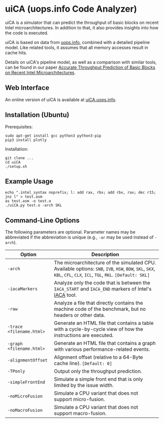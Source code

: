 # uiCA (uops.info Code Analyzer)

uiCA is a simulator that can predict the throughput of basic blocks on recent Intel microarchitectures.
In addition to that, it also provides insights into how the code is executed.

uiCA is based on data from [uops.info](https://www.uops.info), combined with a detailed pipeline model.
Like related tools, it assumes that all memory accesses result in cache hits.

Details on uiCA's pipeline model, as well as a comparison with similar tools, can be found in our paper [Accurate Throughput Prediction of Basic Blocks on Recent Intel Microarchitectures](https://arxiv.org/pdf/2107.14210.pdf).

## Web Interface

An online version of uiCA is available at [uiCA.uops.info](https://uiCA.uops.info).

## Installation (Ubuntu)

Prerequisites:

    sudo apt-get install gcc python3 python3-pip
    pip3 install plotly

Installation:

    git clone ...
    cd uiCA
    ./setup.sh


## Example Usage

	echo ".intel_syntax noprefix; l: add rax, rbx; add rbx, rax; dec r15; jnz l" > test.asm
    as test.asm -o test.o
    ./uiCA.py test.o -arch SKL

## Command-Line Options

The following parameters are optional. Parameter names may be abbreviated if the abbreviation is unique (e.g., `-ar` may be used instead of `-arch`).

| Option                       | Description |
|------------------------------|-------------|
| `-arch`                  | The microarchitecture of the simulated CPU. Available options: `SNB`, `IVB`, `HSW`, `BDW`, `SKL`, `SKX`, `KBL`, `CFL`, `CLX`, `ICL`, `TGL`, `RKL`.  `[Default: SKL]` |
| `-iacaMarkers`           | Analyze only the code that is between the `IACA_START` and `IACA_END` markers of Intel's [IACA](https://software.intel.com/content/www/us/en/develop/articles/intel-architecture-code-analyzer.html) tool. |
| `-raw`                   | Analyze a file that directly contains the machine code of the benchmark, but no headers or other data. |
| `-trace <filename.html>` | Generate an HTML file that contains a table with a cycle-by-cycle view of how the instructions are executed. |
| `-graph <filename.html>` | Generate an HTML file that contains a graph with various performance-related events.  |
| `-alignmentOffset`       | Alignment offset (relative to a 64-Byte cache line). `[Default: 0]` |
| `-TPonly`                | Output only the throughput prediction. |
| `-simpleFrontEnd`        | Simulate a simple front end that is only limited by the issue width. |
| `-noMicroFusion`         | Simulate a CPU variant that does not support micro-fusion. |
| `-noMacroFusion`         | Simulate a CPU variant that does not support macro-fusion. |
